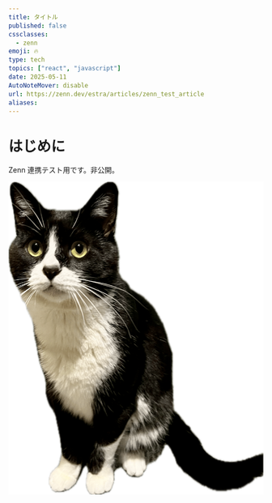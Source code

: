```yaml
---
title: タイトル
published: false
cssclasses:
  - zenn
emoji: 🔥
type: tech
topics: ["react", "javascript"]
date: 2025-05-11
AutoNoteMover: disable
url: https://zenn.dev/estra/articles/zenn_test_article
aliases:
---
```


# はじめに

Zenn 連携テスト用です。非公開。

![](/images/sample/buchio_cute.png)
